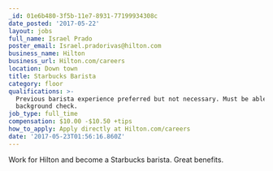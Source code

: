 ```yaml
---
_id: 01e6b480-3f5b-11e7-8931-77199934308c
date_posted: '2017-05-22'
layout: jobs
full_name: Israel Prado
poster_email: Israel.pradorivas@hilton.com
business_name: Hilton
business_url: Hilton.com/careers
location: Down town
title: Starbucks Barista
category: floor
qualifications: >-
  Previous barista experience preferred but not necessary​. Must be able to pass
  background check.
job_type: full_time
compensation: $10.00 -$10.50 +tips
how_to_apply: Apply directly at Hilton.com/careers
date: '2017-05-23T01:56:16.860Z'
---
```

Work for Hilton and become a Starbucks barista. Great benefits.
